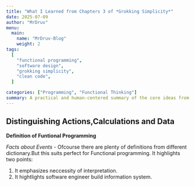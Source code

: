 ```yaml
---
title: "What I Learned from Chapters 3 of *Grokking Simplicity*"
date: 2025-07-09
author: "MrDruv"
menu:
  main:
    name: "MrDruv-Blog"
    weight: 2
tags:
  [
    "functional programming",
    "software design",
    "grokking simplicity",
    "clean code",
  ]

categories: ["Programming", "Functional Thinking"]
summary: A practical and human-centered summary of the core ideas from the opening chapters of *Grokking Simplicity* by Eric Normand.
---
```


## Distinguishing Actions,Calculations and Data

**Definition of Funtional Programming**

_Facts about Events_ - Ofcourse there are plenty of definitions from different dictionary.But this suits perfect for Functional programming.
It highlights two points:

1. It emphasizes neccessity of interpretation.
2. It hightlights software engineer build information system.
